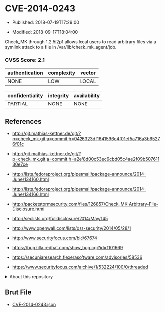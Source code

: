 # CVE-2014-0243

- Published: 2018-07-19T17:29:00

- Modified: 2018-09-17T18:04:00

Check_MK through 1.2.5i2p1 allows local users to read arbitrary files via a symlink attack to a file in /var/lib/check_mk_agent/job.

### CVSS Score: **2.1**

| authentication | complexity | vector |
| --- | --- | --- |
| NONE | LOW | LOCAL |

| confidentiality | integrity | availability |
| --- | --- | --- |
| PARTIAL | NONE | NONE |

## References

* http://git.mathias-kettner.de/git/?p=check_mk.git;a=commit;h=0426323df1641596c4f01ef5a716a3b65276f01c

* http://git.mathias-kettner.de/git/?p=check_mk.git;a=commit;h=a2ef8d00c53ec9cbd05c4ae2f09b50761130e7ce

* http://lists.fedoraproject.org/pipermail/package-announce/2014-June/134160.html

* http://lists.fedoraproject.org/pipermail/package-announce/2014-June/134166.html

* http://packetstormsecurity.com/files/126857/Check_MK-Arbitrary-File-Disclosure.html

* http://seclists.org/fulldisclosure/2014/May/145

* http://www.openwall.com/lists/oss-security/2014/05/28/1

* http://www.securityfocus.com/bid/67674

* https://bugzilla.redhat.com/show_bug.cgi?id=1101669

* https://secuniaresearch.flexerasoftware.com/advisories/58536

* https://www.securityfocus.com/archive/1/532224/100/0/threaded

<details>
<summary>About this repository</summary> 

  This repository is part of the project [Live Hack CVE](https://github.com/Live-Hack-CVE). Main website can be found [www.live-hack.org](https://www.live-hack.org) 
  
  Made by [Sn0wAlice](https://github.com/Sn0wAlice) for the people that care about security and need to have a feed of the latest CVEs. Hope you enjoy it, don't forget to star the repo and follow me on [Twitter](https://twitter.com/Sn0wAlice) and [Github](https://github.com/Sn0wAlice). And that is my [personnal website](https://www.alice-snow.me/)

  - [Home Page](https://github.com/Live-Hack-CVE)
  - [Framework](https://github.com/Live-Hack-CVE/cve-framework)
  - [CVE database](https://github.com/Live-Hack-CVE/full_database)
  - [Changelog](https://github.com/Live-Hack-CVE/Changelog)
</details>

## Brut File

* [CVE-2014-0243.json](https://raw.githubusercontent.com/Live-Hack-CVE/full_database/main/cves/2014/CVE-2014-0243.json)

